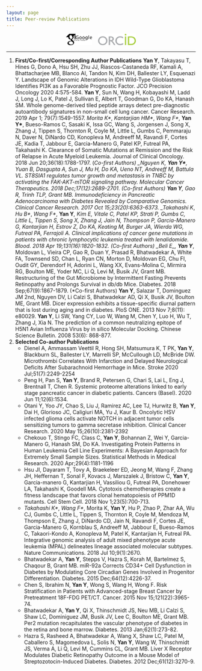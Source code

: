 ```yaml
---
layout: page
title: Peer-review Publications
---
```


<div align="center">
<a href="https://scholar.google.com/citations?user=ykAmIWEAAAAJ&hl=en" target="_blank"><img src="img/GoogleScholar.jpg" alt="Google Scholar" height="30"></a> &nbsp;&nbsp; <a href="https://orcid.org/0000-0002-0094-7726" target="_blank"><img src="img/ORCID.png" alt="ORCID" height="30"></a> 
</div>

----

1. **First/Co-first/Corresponding Author Publications**
     **Yan Y**, Takayasu T, Hines G, Dono A, Hsu SH, Zhu JJ, Riascos-Castaneda RF, Kamali A, Bhattacharjee MB, Blanco AI, Tandon N, Kim DH, Ballester LY, Esquenazi Y. Landscape of Genomic Alterations in IDH Wild-Type Glioblastoma Identifies PI3K as a Favorable Prognostic Factor. JCO Precision Oncology 2020 4:575-584.
     **Yan Y**, Sun N, Wang H, Kobayashi M, Ladd J, Long J, Lo K, Patel J, Sullivan E, Albert T, Goodman G, Do KA, Hanash SM. Whole genome-derived tiled peptide arrays detect pre-diagnostic autoantibody signatures in non-small cell lung cancer. Cancer Research. 2019 Apr 1; 79(7):1549-1557.
     _Morita K*_, _Kantarjian HM*_, _Wang F*_, __Yan Y*__, Bueso-Ramos C, Sasaki K, Issa GC, Wang S, Jorgensen J, Song X, Zhang J, Tippen S, Thornton R, Coyle M, Little L, Gumbs C, Pemmaraju N, Daver N, DiNardo CD, Konopleva M, Andreeff M, Ravandi F, Cortes JE, Kadia T, Jabbour E, Garcia-Manero G, Patel KP, Futreal PA, Takahashi K. Clearance of Somatic Mutations at Remission and the Risk of Relapse in Acute Myeloid Leukemia. Journal of Clinical Oncology. 2018 Jun 20;36(18):1788-1797.  (*Co-first Authors)
     _Nguyen K*_, __Yan Y*__, Yuan B, Dasgupta A, Sun J, Mu H, Do KA, Ueno NT, Andreeff M, Battula VL. ST8SIA1 regulates tumor growth and metastasis in TNBC by activating the FAK-AKT-mTOR signaling pathway. Molecular Cancer Therapeutics. 2018 Dec;17(12):2689-2701. (*Co-first Authors)
     **Yan Y**, Gao R, Trinh TLP, Grant MB. Immunodeficiency in Pancreatic Adenocarcinoma with Diabetes Revealed by Comparative Genomics. Clinical Cancer Research. 2017 Oct 15;23(20):6363-6373.
     _Takahashi K*_, _Hu B*_, _Wang F*_, __Yan Y__*, Kim E, Vitale C, Patel KP, Strati P, Gumbs C, Little L, Tippen S, Song X, Zhang J, Jain N, Thompson P, Garcia-Manero G, Kantarjian H, Estrov Z, Do KA, Keating M, Burger JA, Wierda WG, Futreal PA, Ferrajoli A. Clinical implications of cancer gene mutations in patients with chronic lymphocytic leukemia treated with lenalidomide. Blood. 2018 Apr 19;131(16):1820-1832. (*Co-first Authors)
     _Beli E*_, __Yan Y__*, Moldovan L, Vieira CP, Gao R, Duan Y, Prasad R, Bhatwadekar A, White FA, Townsend SD, Chan L, Ryan CN, Morton D, Moldovan EG, Chu FI, Oudit GY, Derendorf H, Adorini L, Wang XX, Evans-Molina C, Mirmira RG, Boulton ME, Yoder MC, Li Q, Levi M, Busik JV, Grant MB. Restructuring of the Gut Microbiome by Intermittent Fasting Prevents Retinopathy and Prolongs Survival in db/db Mice. Diabetes. 2018 Sep;67(9):1867-1879. (*Co-first Authors)
     **Yan Y**, Salazar T, Dominguez JM 2nd, Nguyen DV, Li Calzi S, Bhatwadekar AD, Qi X, Busik JV, Boulton ME, Grant MB. Dicer expression exhibits a tissue-specific diurnal pattern that is lost during aging and in diabetes. PloS ONE. 2013 Nov 7;8(11): e80029. 
     **Yan Y**, Li SW, Yang CY, Luo W, Wang M, Chen Y, Luo H, Wu T, Zhang J, Xia N. The prediction of a common neutralizing epitope of H5N1 Avian Influenza Virus by in silico Molecular Docking. Chinese Science Bulletin. 2008 53(6): 868-877.
1. **Selected Co-author Publications**
    * Dienel A, Ammassam Veettil R, Hong SH, Matsumura K, T PK, **Yan Y**, Blackburn SL, Ballester LY, Marrelli SP, McCullough LD, McBride DW. Microthrombi Correlates With Infarction and Delayed Neurological Deficits After Subarachnoid Hemorrhage in Mice. Stroke 2020 Jul;51(7):2249-2254
	* Peng H, Pan S, **Yan Y**, Brand R, Petersen G, Chari S, Lai L, Eng J, Brentnall T, Chen R. Systemic proteome alterations linked to early stage pancreatic cancer in diabetic patients. Cancers (Basel). 2020 Jun 11;12(6):1534.
	* Otani Y, Yoo JY, Chao S, Liu J, Ramirez AC, Lee TJ, Hurwitz B, **Yan Y**, Dai H, Glorioso JC, Caligiuri MA, Yu J, Kaur B. Oncolytic HSV infected glioma cells activate NOTCH in adjacent tumor cells sensitizing tumors to gamma secretase inhibition. Clinical Cancer Research. 2020 May 15;26(10):2381-2392
	* Chekouo T, Stingo FC, Class C, __Yan Y__, Bohannan Z, Wei Y, Garcia-Manero G, Hanash SM, Do KA. Investigating Protein Patterns in Human Leukemia Cell Line Experiments: A Bayesian Approach for Extremely Small Sample Sizes. Statistical Methods in Medical Research. 2020 Apr;29(4):1181-1196
	* Hsu JI, Dayaram T, Tovy A, Braekeleer ED, Jeong M, Wang F, Zhang JH, Heffernan T, Sonal F, Kovacs J, Marszalek J, Bristow C, **Yan Y**, Garcia-manero G, Kantarjian H, Vassiliou G, Futreal PA, Donehower LA, Takahashi K, Goodell MA. Cytotoxis chemotherapies create a fitness landscape that favors clonal hematopoiesis of PPM1D mutants. Cell Stem Cell. 2018 Nov 1;23(5):700-713.
    * _Takahashi K*_, _Wang F*_, Morita K, __Yan Y__, Hu P, Zhao P, Zhar AA, Wu CJ, Gumbs C, Little L, Tippen S, Thornton R, Coyle M, Mendoza M, Thompson E, Zhang J, DiNardo CD, Jain N, Ravandi F, Cortes JE, Garcia-Manero G, Kornblau S, Andreeff M, Jabbour E, Bueso-Ramos C, Takaori-Kondo A, Konopleva M, Patel K, Kantarjian H, Futreal PA. Integrative genomic analysis of adult mixed phenotype acute leukemia (MPAL) delineates lineage associated molecular subtypes. Nature Communications. 2018 Jul 10;9(1):2670.
	* Bhatwadekar A, __Yan Y__, Stepps V, Hazra S, Korah M, Bartelmez S, Chaqour B, Grant MB. miR-92a Corrects CD34+ Cell Dysfunction in Diabetes by Modulating Core Circadian Genes Involved in Progenitor Differentiation. Diabetes. 2015 Dec;64(12):4226-37.
	* Chen S, Ibrahim N, __Yan Y__, Wong S, Wang H, Wong F. Risk Stratification in Patients with Advanced-stage Breast Cancer by Pretreatment 18F-FDG PET/CT. Cancer. 2015 Nov 15;121(22):3965-74.
	* Bhatwadekar A, __Yan Y__, Qi X, Thinschmidt JS, Neu MB, Li Calzi S, Shaw LC, Dominiguez JM, Busik JV, Lee C, Boulton ME, Grant MB. Per2 mutation recapitulates the vascular phenotype of diabetes in the retina and bone marrow. Diabetes. 2013 Jan;62(1):273-82.
	* Hazra S, Rasheed A, Bhatwadekar A, Wang X, Shaw LC, Patel M, Caballero S, Magomedova L, Solis N, **Yan Y**, Wang W, Thinschmidt JS, Verma A, Li Q, Levi M, Cummins CL, Grant MB. Liver X Receptor Modulates Diabetic Retinopathy Outcome in a Mouse Model of Streptozotocin-Induced Diabetes. Diabetes. 2012 Dec;61(12):3270-9.
